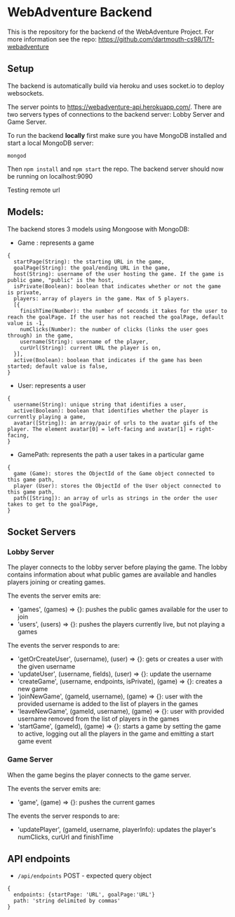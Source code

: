 # WebAdventure Backend

This is the repository for the backend of the WebAdventure Project. For more information see the repo: https://github.com/dartmouth-cs98/17f-webadventure

## Setup
The backend is automatically build via heroku and uses socket.io to deploy websockets.

The server points to https://webadventure-api.herokuapp.com/.
There are two servers types of connections to the backend server: Lobby Server and Game Server.

To run the backend **locally** first make sure you have MongoDB installed and start a local MongoDB server:
```
mongod
```
Then `npm install` and `npm start` the repo.
The backend server should now be running on localhost:9090

Testing remote url

## Models:
The backend stores 3 models using Mongoose with MongoDB:
* Game : represents a game
```
{
  startPage(String): the starting URL in the game,
  goalPage(String): the goal/ending URL in the game,
  host(String): username of the user hosting the game. If the game is public game, "public" is the host,
  isPrivate(Boolean): boolean that indicates whether or not the game is private,
  players: array of players in the game. Max of 5 players.
  [{
    finishTime(Number): the number of seconds it takes for the user to reach the goalPage. If the user has not reached the goalPage, default value is -1,
    numClicks(Number): the number of clicks (links the user goes through) in the game,
    username(String): username of the player,
    curUrl(String): current URL the player is on,
  }],
  active(Boolean): boolean that indicates if the game has been started; default value is false,
}
```
* User: represents a user
```
{
  username(String): unique string that identifies a user,
  active(Boolean): boolean that identifies whether the player is currently playing a game,
  avatar([String]): an array/pair of urls to the avatar gifs of the player. The element avatar[0] = left-facing and avatar[1] = right-facing,
}
```
* GamePath: represents the path a user takes in a particular game
```
{
  game (Game): stores the ObjectId of the Game object connected to this game path,
  player (User): stores the ObjectId of the User object connected to this game path,
  path([String]): an array of urls as strings in the order the user takes to get to the goalPage,
}
```

## Socket Servers

### Lobby Server
The player connects to the lobby server before playing the game. The lobby contains information about what public games are available and handles players joining or creating games.

The events the server emits are:
* 'games', (games) => {}: pushes the public games available for the user to join
* 'users', (users) => {}: pushes the players currently live, but not playing a games

The events the server responds to are:
* 'getOrCreateUser', (username), (user) => {}: gets or creates a user with the given username
* 'updateUser', (username, fields), (user) => {}: update the username
* 'createGame', (username, endpoints, isPrivate), (game) => {}: creates a new game
* 'joinNewGame', (gameId, username), (game) => {}: user with the provided username is added to the list of players in the games
* 'leaveNewGame', (gameId, username), (game) => {}: user with provided username removed from the list of players in the games
* 'startGame', (gameId), (game) => {}: starts a game by setting the game to active, logging out all the players in the game and emitting a start game event

### Game Server
When the game begins the player connects to the game server.

The events the server emits are:
* 'game', (game) => {}: pushes the current games

The events the server responds to are:
* 'updatePlayer', (gameId, username, playerInfo): updates the player's numClicks, curUrl and finishTime

## API endpoints
* `/api/endpoints`
POST - expected query object
```
{
  endpoints: {startPage: 'URL', goalPage:'URL'}
  path: 'string delimited by commas'
}
```
